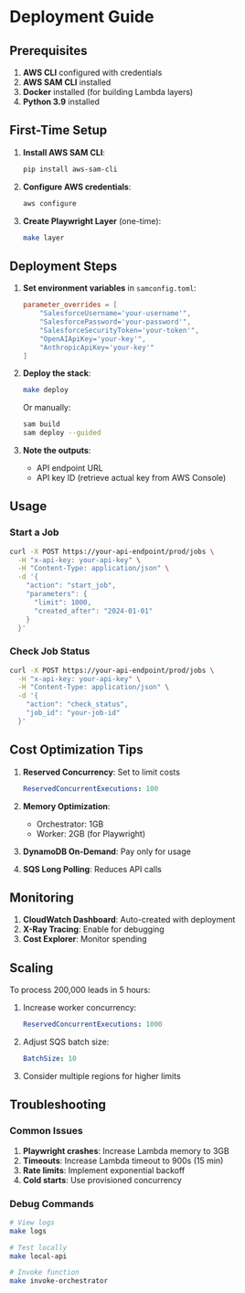 # Deployment Guide

## Prerequisites

1. **AWS CLI** configured with credentials
2. **AWS SAM CLI** installed
3. **Docker** installed (for building Lambda layers)
4. **Python 3.9** installed

## First-Time Setup

1. **Install AWS SAM CLI**:
   ```bash
   pip install aws-sam-cli
   ```

2. **Configure AWS credentials**:
   ```bash
   aws configure
   ```

3. **Create Playwright Layer** (one-time):
   ```bash
   make layer
   ```

## Deployment Steps

1. **Set environment variables** in `samconfig.toml`:
   ```toml
   parameter_overrides = [
       "SalesforceUsername='your-username'",
       "SalesforcePassword='your-password'", 
       "SalesforceSecurityToken='your-token'",
       "OpenAIApiKey='your-key'",
       "AnthropicApiKey='your-key'"
   ]
   ```

2. **Deploy the stack**:
   ```bash
   make deploy
   ```

   Or manually:
   ```bash
   sam build
   sam deploy --guided
   ```

3. **Note the outputs**:
   - API endpoint URL
   - API key ID (retrieve actual key from AWS Console)

## Usage

### Start a Job

```bash
curl -X POST https://your-api-endpoint/prod/jobs \
  -H "x-api-key: your-api-key" \
  -H "Content-Type: application/json" \
  -d '{
    "action": "start_job",
    "parameters": {
      "limit": 1000,
      "created_after": "2024-01-01"
    }
  }'
```

### Check Job Status

```bash
curl -X POST https://your-api-endpoint/prod/jobs \
  -H "x-api-key: your-api-key" \
  -H "Content-Type: application/json" \
  -d '{
    "action": "check_status",
    "job_id": "your-job-id"
  }'
```

## Cost Optimization Tips

1. **Reserved Concurrency**: Set to limit costs
   ```yaml
   ReservedConcurrentExecutions: 100
   ```

2. **Memory Optimization**: 
   - Orchestrator: 1GB
   - Worker: 2GB (for Playwright)

3. **DynamoDB On-Demand**: Pay only for usage

4. **SQS Long Polling**: Reduces API calls

## Monitoring

1. **CloudWatch Dashboard**: Auto-created with deployment
2. **X-Ray Tracing**: Enable for debugging
3. **Cost Explorer**: Monitor spending

## Scaling

To process 200,000 leads in 5 hours:

1. Increase worker concurrency:
   ```yaml
   ReservedConcurrentExecutions: 1000
   ```

2. Adjust SQS batch size:
   ```yaml
   BatchSize: 10
   ```

3. Consider multiple regions for higher limits

## Troubleshooting

### Common Issues

1. **Playwright crashes**: Increase Lambda memory to 3GB
2. **Timeouts**: Increase Lambda timeout to 900s (15 min)
3. **Rate limits**: Implement exponential backoff
4. **Cold starts**: Use provisioned concurrency

### Debug Commands

```bash
# View logs
make logs

# Test locally
make local-api

# Invoke function
make invoke-orchestrator
```